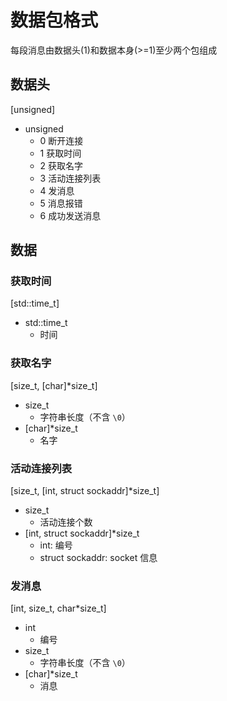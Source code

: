 # 数据包格式

每段消息由数据头(1)和数据本身(>=1)至少两个包组成

## 数据头

[unsigned]

* unsigned
  * 0 断开连接
  * 1 获取时间
  * 2 获取名字
  * 3 活动连接列表
  * 4 发消息
  * 5 消息报错
  * 6 成功发送消息

## 数据

### 获取时间

[std::time_t]

* std::time_t
  * 时间

### 获取名字

[size_t, [char]*size_t]

* size_t
  * 字符串长度（不含 `\0`）
* [char]*size_t
  * 名字

### 活动连接列表

[size_t, [int, struct sockaddr]*size_t]

* size_t
  * 活动连接个数
* [int, struct sockaddr]*size_t
  * int: 编号
  * struct sockaddr: socket 信息

### 发消息

[int, size_t, char*size_t]

* int
  * 编号
* size_t
  * 字符串长度（不含 `\0`）
* [char]*size_t
  * 消息
